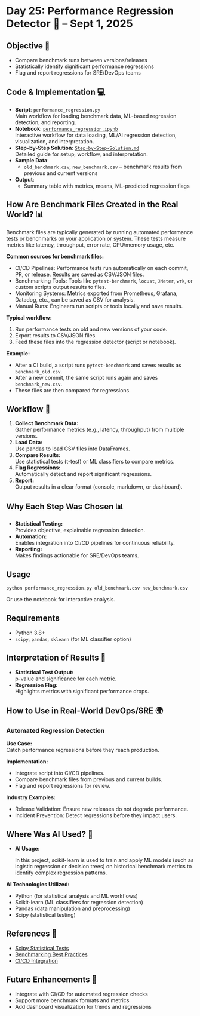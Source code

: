 # Day 25: Performance Regression Detector 🚦 – Sept 1, 2025

## Objective 🚀
- Compare benchmark runs between versions/releases
- Statistically identify significant performance regressions
- Flag and report regressions for SRE/DevOps teams

## Code & Implementation 💻
- **Script**: `performance_regression.py`  
  Main workflow for loading benchmark data, ML-based regression detection, and reporting.
- **Notebook**: [`performance_regression.ipynb`](./performance_regression.ipynb)  
  Interactive workflow for data loading, ML/AI regression detection, visualization, and interpretation.
- **Step-by-Step Solution**: [`Step-by-Step-Solution.md`](./Step-by-Step-Solution.md)  
  Detailed guide for setup, workflow, and interpretation.
- **Sample Data**:  
  - `old_benchmark.csv`, `new_benchmark.csv` – benchmark results from previous and current versions
- **Output**:  
  - Summary table with metrics, means, ML-predicted regression flags

## How Are Benchmark Files Created in the Real World? 📊
Benchmark files are typically generated by running automated performance tests or benchmarks on your application or system. These tests measure metrics like latency, throughput, error rate, CPU/memory usage, etc.

**Common sources for benchmark files:**
- CI/CD Pipelines: Performance tests run automatically on each commit, PR, or release. Results are saved as CSV/JSON files.
- Benchmarking Tools: Tools like `pytest-benchmark`, `locust`, `JMeter`, `wrk`, or custom scripts output results to files.
- Monitoring Systems: Metrics exported from Prometheus, Grafana, Datadog, etc., can be saved as CSV for analysis.
- Manual Runs: Engineers run scripts or tools locally and save results.

**Typical workflow:**
1. Run performance tests on old and new versions of your code.
2. Export results to CSV/JSON files.
3. Feed these files into the regression detector (script or notebook).

**Example:**
- After a CI build, a script runs `pytest-benchmark` and saves results as `benchmark_old.csv`.
- After a new commit, the same script runs again and saves `benchmark_new.csv`.
- These files are then compared for regressions.

## Workflow 🔄
1. **Collect Benchmark Data:**  
   Gather performance metrics (e.g., latency, throughput) from multiple versions.
2. **Load Data:**  
   Use pandas to load CSV files into DataFrames.
3. **Compare Results:**  
   Use statistical tests (t-test) or ML classifiers to compare metrics.
4. **Flag Regressions:**  
   Automatically detect and report significant regressions.
5. **Report:**  
   Output results in a clear format (console, markdown, or dashboard).

## Why Each Step Was Chosen 📊
- **Statistical Testing:**  
  Provides objective, explainable regression detection.
- **Automation:**  
  Enables integration into CI/CD pipelines for continuous reliability.
- **Reporting:**  
  Makes findings actionable for SRE/DevOps teams.

## Usage

```bash
python performance_regression.py old_benchmark.csv new_benchmark.csv
```

Or use the notebook for interactive analysis.

## Requirements

- Python 3.8+
- `scipy`, `pandas`, `sklearn` (for ML classifier option)

## Interpretation of Results 🧠
- **Statistical Test Output:**  
  p-value and significance for each metric.
- **Regression Flag:**  
  Highlights metrics with significant performance drops.

## How to Use in Real-World DevOps/SRE 🌍

### Automated Regression Detection
**Use Case:**  
Catch performance regressions before they reach production.

**Implementation:**  
- Integrate script into CI/CD pipelines.
- Compare benchmark files from previous and current builds.
- Flag and report regressions for review.

**Industry Examples:**  
- Release Validation: Ensure new releases do not degrade performance.
- Incident Prevention: Detect regressions before they impact users.

## Where Was AI Used? 🤖

- **AI Usage:**  
    
  In this project, scikit-learn is used to train and apply ML models (such as logistic regression or decision trees) on historical benchmark metrics to identify complex regression patterns.

**AI Technologies Utilized:**  
- Python (for statistical analysis and ML workflows)
- Scikit-learn (ML classifiers for regression detection)
- Pandas (data manipulation and preprocessing)
- Scipy (statistical testing)

## References 📖
- [Scipy Statistical Tests](https://docs.scipy.org/doc/scipy/reference/stats.html)
- [Benchmarking Best Practices](https://sre.google/sre-book/performance-and-reliability/)
- [CI/CD Integration](https://martinfowler.com/articles/continuousIntegration.html)

## Future Enhancements 🚀
- Integrate with CI/CD for automated regression checks
- Support more benchmark formats and metrics
- Add dashboard visualization for trends and regressions

